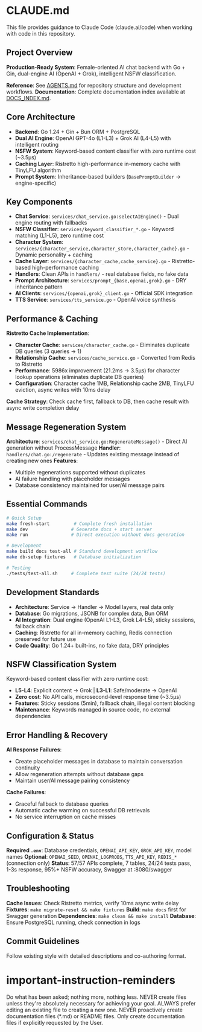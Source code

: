# CLAUDE.md

This file provides guidance to Claude Code (claude.ai/code) when working with code in this repository.

## Project Overview
**Production-Ready System**: Female-oriented AI chat backend with Go + Gin, dual-engine AI (OpenAI + Grok), intelligent NSFW classification.

**Reference**: See [AGENTS.md](./AGENTS.md) for repository structure and development workflows.
**Documentation**: Complete documentation index available at [DOCS_INDEX.md](./DOCS_INDEX.md).

## Core Architecture
- **Backend**: Go 1.24 + Gin + Bun ORM + PostgreSQL
- **Dual AI Engine**: OpenAI GPT-4o (L1-L3) + Grok AI (L4-L5) with intelligent routing
- **NSFW System**: Keyword-based content classifier with zero runtime cost (~3.5μs)
- **Caching Layer**: Ristretto high-performance in-memory cache with TinyLFU algorithm
- **Prompt System**: Inheritance-based builders (`BasePromptBuilder` → engine-specific)

## Key Components
- **Chat Service**: `services/chat_service.go:selectAIEngine()` - Dual engine routing with fallbacks
- **NSFW Classifier**: `services/keyword_classifier_*.go` - Keyword matching (L1-L5), zero runtime cost
- **Character System**: `services/{character_service,character_store,character_cache}.go` - Dynamic personality + caching
- **Cache Layer**: `services/{character_cache,cache_service}.go` - Ristretto-based high-performance caching
- **Handlers**: Clean APIs in `handlers/` - real database fields, no fake data
- **Prompt Architecture**: `services/prompt_{base,openai,grok}.go` - DRY inheritance pattern
- **AI Clients**: `services/{openai,grok}_client.go` - Official SDK integration
- **TTS Service**: `services/tts_service.go` - OpenAI voice synthesis

## Performance & Caching
**Ristretto Cache Implementation**:
- **Character Cache**: `services/character_cache.go` - Eliminates duplicate DB queries (3 queries → 1)
- **Relationship Cache**: `services/cache_service.go` - Converted from Redis to Ristretto
- **Performance**: 5986x improvement (21.2ms → 3.5μs) for character lookup operations (eliminates duplicate DB queries)
- **Configuration**: Character cache 1MB, Relationship cache 2MB, TinyLFU eviction, async writes with 10ms delay

**Cache Strategy**: Check cache first, fallback to DB, then cache result with async write completion delay

## Message Regeneration System
**Architecture**: `services/chat_service.go:RegenerateMessage()` - Direct AI generation without ProcessMessage
**Handler**: `handlers/chat.go:/regenerate` - Updates existing message instead of creating new ones
**Features**:
- Multiple regenerations supported without duplicates
- AI failure handling with placeholder messages
- Database consistency maintained for user/AI message pairs

## Essential Commands
```bash
# Quick Setup
make fresh-start         # Complete fresh installation
make dev                # Generate docs + start server
make run                # Direct execution without docs generation

# Development
make build docs test-all # Standard development workflow
make db-setup fixtures   # Database initialization

# Testing
./tests/test-all.sh     # Complete test suite (24/24 tests)
```

## Development Standards
- **Architecture**: Service → Handler → Model layers, real data only
- **Database**: Go migrations, JSONB for complex data, Bun ORM
- **AI Integration**: Dual engine (OpenAI L1-L3, Grok L4-L5), sticky sessions, fallback chain
- **Caching**: Ristretto for all in-memory caching, Redis connection preserved for future use
- **Code Quality**: Go 1.24+ built-ins, no fake data, DRY principles

## NSFW Classification System
Keyword-based content classifier with zero runtime cost:
- **L5-L4**: Explicit content → Grok | **L3-L1**: Safe/moderate → OpenAI
- **Zero cost**: No API calls, microsecond-level response time (~3.5μs)
- **Features**: Sticky sessions (5min), fallback chain, illegal content blocking
- **Maintenance**: Keywords managed in source code, no external dependencies

## Error Handling & Recovery
**AI Response Failures**:
- Create placeholder messages in database to maintain conversation continuity
- Allow regeneration attempts without database gaps
- Maintain user/AI message pairing consistency

**Cache Failures**:
- Graceful fallback to database queries
- Automatic cache warming on successful DB retrievals
- No service interruption on cache misses

## Configuration & Status
**Required `.env`**: Database credentials, `OPENAI_API_KEY`, `GROK_API_KEY`, model names
**Optional**: `OPENAI_SEED`, `OPENAI_LOGPROBS`, `TTS_API_KEY`, `REDIS_*` (connection only)
**Status**: 57/57 APIs complete, 7 tables, 24/24 tests pass, 1-3s response, 95%+ NSFW accuracy, Swagger at :8080/swagger

## Troubleshooting
**Cache Issues**: Check Ristretto metrics, verify 10ms async write delay
**Fixtures**: `make migrate-reset && make fixtures`
**Build**: `make docs` first for Swagger generation
**Dependencies**: `make clean && make install`
**Database**: Ensure PostgreSQL running, check connection in logs

## Commit Guidelines
Follow existing style with detailed descriptions and co-authoring format.

# important-instruction-reminders
Do what has been asked; nothing more, nothing less.
NEVER create files unless they're absolutely necessary for achieving your goal.
ALWAYS prefer editing an existing file to creating a new one.
NEVER proactively create documentation files (*.md) or README files. Only create documentation files if explicitly requested by the User.